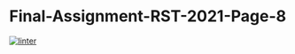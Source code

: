 # Final-Assignment-RST-2021-Page-8
[![linter](https://github.com/Dania-Liu/Final-Assignment-RST-2021-Page-8/workflows/linter/badge.svg)](https://github.com/marketplace/actions/super-linter)
